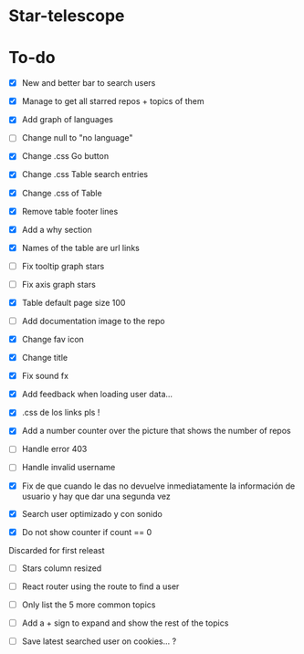 # Star-telescope







# To-do

- [x] New and better bar to search users
- [x] Manage to get all starred repos + topics of them
- [x] Add graph of languages 
- [ ] Change null to "no language"
- [x] Change .css Go button
- [x] Change .css Table search entries
- [x] Change .css of Table
- [x] Remove table footer lines
- [x] Add a why section
- [x] Names of the table are url links
- [ ] Fix tooltip graph stars
- [ ] Fix axis graph stars
- [x] Table default page size 100
- [ ] Add documentation image to the repo
- [x] Change fav icon
- [x] Change title
- [x] Fix sound fx
- [x] Add feedback when loading user data...
- [x] .css de los links pls !
- [x] Add a number counter over the picture that shows the number of repos
- [ ] Handle error 403
- [ ] Handle invalid username
- [x] Fix de que cuando le das no devuelve inmediatamente la información de usuario y hay que dar una segunda vez
- [x] Search user optimizado y con sonido
- [x] Do not show counter if count == 0



Discarded for first releast

- [ ] Stars column resized
- [ ] React router using the route to find a user

- [ ] Only list the 5 more common topics
- [ ] Add a + sign to expand and show the rest of the topics
- [ ] Save latest searched user on cookies... ?